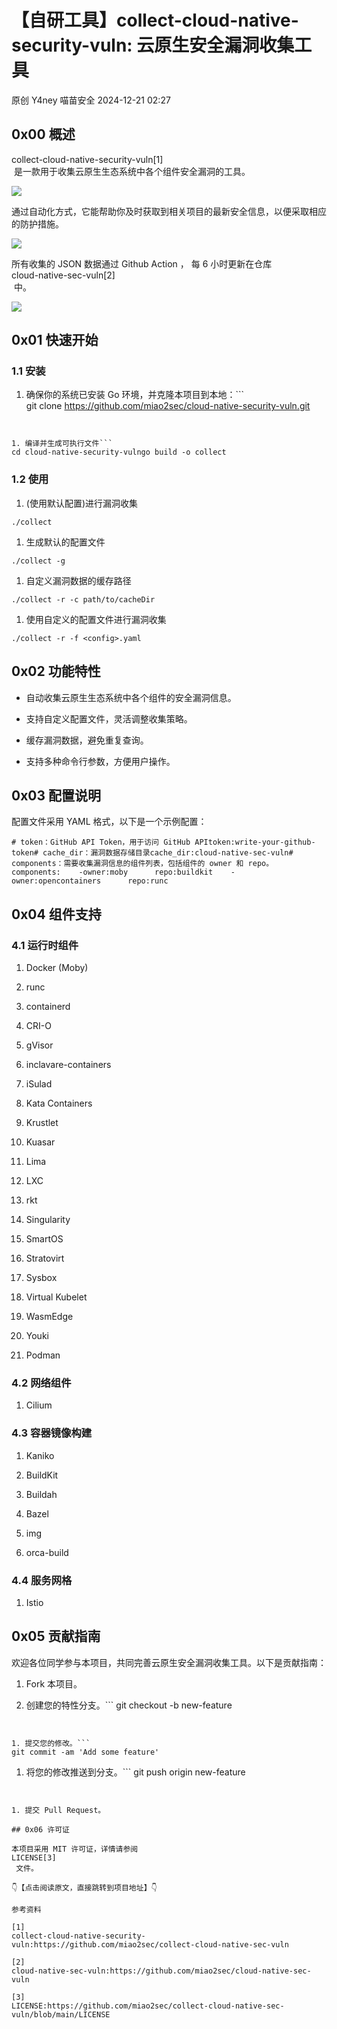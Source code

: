 #  【自研工具】collect-cloud-native-security-vuln: 云原生安全漏洞收集工具   
原创 Y4ney  喵苗安全   2024-12-21 02:27  
  
## 0x00 概述  
  
collect-cloud-native-security-vuln[1]  
 是一款用于收集云原生生态系统中各个组件安全漏洞的工具。   
  
![](https://mmbiz.qpic.cn/mmbiz_png/wjnOkgIccsXwTRic1iaQia4qpa7IwibpWYKlV0X5bzUMreUp1jsWaQ6S8ueDOENTsaDAlJqE93KzeGk2TYsADSTGQQ/640?wx_fmt=png&from=appmsg "")  
  
通过自动化方式，它能帮助你及时获取到相关项目的最新安全信息，以便采取相应的防护措施。  
  
![](https://mmbiz.qpic.cn/mmbiz_png/wjnOkgIccsXwTRic1iaQia4qpa7IwibpWYKlick0bkFAfrLr05TXED0WafHal3lhUm4McZwYmW1dGhu72opuxBIXia0w/640?wx_fmt=png&from=appmsg "")  
  
所有收集的 JSON 数据通过 Github Action ， 每 6 小时更新在仓库  
cloud-native-sec-vuln[2]  
 中。  
  
![](https://mmbiz.qpic.cn/mmbiz_png/wjnOkgIccsXwTRic1iaQia4qpa7IwibpWYKllqPuBoFBBNU2fw1LwgEwMXxkD6ic4SuvlD0N5IeleRMOQFn5ibSEeA7g/640?wx_fmt=png&from=appmsg "")  
  
## 0x01 快速开始  
### 1.1 安装  
1. 确保你的系统已安装 Go 环境，并克隆本项目到本地：```
git clone https://github.com/miao2sec/cloud-native-security-vuln.git
```  
  
  
1. 编译并生成可执行文件```
cd cloud-native-security-vulngo build -o collect
```  
  
  
### 1.2 使用  
1. (使用默认配置)进行漏洞收集  
```
./collect
```  
  
  
1. 生成默认的配置文件  
```
./collect -g
```  
  
  
1. 自定义漏洞数据的缓存路径  
```
./collect -r -c path/to/cacheDir
```  
  
  
1. 使用自定义的配置文件进行漏洞收集  
```
./collect -r -f <config>.yaml
```  
  
  
## 0x02 功能特性  
- 自动收集云原生生态系统中各个组件的安全漏洞信息。  
  
- 支持自定义配置文件，灵活调整收集策略。  
  
- 缓存漏洞数据，避免重复查询。  
  
- 支持多种命令行参数，方便用户操作。  
  
## 0x03 配置说明  
  
配置文件采用 YAML 格式，以下是一个示例配置：  
```
# token：GitHub API Token，用于访问 GitHub APItoken:write-your-github-token# cache_dir：漏洞数据存储目录cache_dir:cloud-native-sec-vuln# components：需要收集漏洞信息的组件列表，包括组件的 owner 和 repo。components:    -owner:moby      repo:buildkit    -owner:opencontainers      repo:runc
```  
## 0x04 组件支持  
### 4.1 运行时组件  
1. Docker (Moby)  
  
1. runc  
  
1. containerd  
  
1. CRI-O  
  
1. gVisor  
  
1. inclavare-containers  
  
1. iSulad  
  
1. Kata Containers  
  
1. Krustlet  
  
1. Kuasar  
  
1. Lima  
  
1. LXC  
  
1. rkt  
  
1. Singularity  
  
1. SmartOS  
  
1. Stratovirt  
  
1. Sysbox  
  
1. Virtual Kubelet  
  
1. WasmEdge  
  
1. Youki  
  
1. Podman  
  
### 4.2 网络组件  
1. Cilium  
  
### 4.3 容器镜像构建  
1. Kaniko  
  
1. BuildKit  
  
1. Buildah  
  
1. Bazel  
  
1. img  
  
1. orca-build  
  
### 4.4 服务网格  
1. Istio  
  
## 0x05 贡献指南  
  
欢迎各位同学参与本项目，共同完善云原生安全漏洞收集工具。以下是贡献指南：  
1. Fork 本项目。  
  
1. 创建您的特性分支。```
git checkout -b new-feature
```  
  
  
1. 提交您的修改。```
git commit -am 'Add some feature'
```  
  
  
1. 将您的修改推送到分支。```
git push origin new-feature
```  
  
  
1. 提交 Pull Request。  
  
## 0x06 许可证  
  
本项目采用 MIT 许可证，详情请参阅  
LICENSE[3]  
 文件。  
  
👇【点击阅读原文，直接跳转到项目地址】👇  
  
参考资料  
  
[1]  
collect-cloud-native-security-vuln:https://github.com/miao2sec/collect-cloud-native-sec-vuln  
  
[2]  
cloud-native-sec-vuln:https://github.com/miao2sec/cloud-native-sec-vuln  
  
[3]  
LICENSE:https://github.com/miao2sec/collect-cloud-native-sec-vuln/blob/main/LICENSE  
  
  
